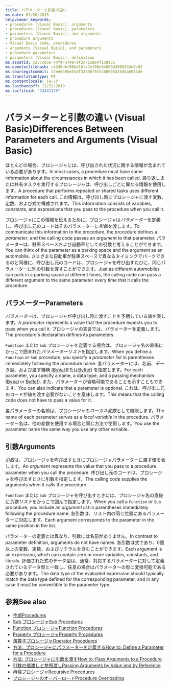 ```yaml
---
title: パラメーターと引数の違い
ms.date: 07/20/2015
helpviewer_keywords:
- procedures [Visual Basic], arguments
- procedures [Visual Basic], parameters
- parameters [Visual Basic], and arguments
- procedure arguments
- Visual Basic code, procedures
- arguments [Visual Basic], and parameters
- procedure parameters
- parameters [Visual Basic], definition
ms.assetid: c237c056-74f4-4749-9f2c-15864f139a31
ms.openlocfilehash: c4249dbf86bd1bfa7ef08e94059d2880333e9a92
ms.sourcegitcommit: 17ee6605e01ef32506f8fdc686954244ba6911de
ms.translationtype: MT
ms.contentlocale: ja-JP
ms.lasthandoff: 11/22/2019
ms.locfileid: "74341375"
---
```

# <a name="differences-between-parameters-and-arguments-visual-basic"></a><span data-ttu-id="8e37c-102">パラメーターと引数の違い (Visual Basic)</span><span class="sxs-lookup"><span data-stu-id="8e37c-102">Differences Between Parameters and Arguments (Visual Basic)</span></span>
<span data-ttu-id="8e37c-103">ほとんどの場合、プロシージャには、呼び出された状況に関する情報が含まれている必要があります。</span><span class="sxs-lookup"><span data-stu-id="8e37c-103">In most cases, a procedure must have some information about the circumstances in which it has been called.</span></span> <span data-ttu-id="8e37c-104">繰り返しまたは共有タスクを実行するプロシージャは、呼び出しごとに異なる情報を使用します。</span><span class="sxs-lookup"><span data-stu-id="8e37c-104">A procedure that performs repeated or shared tasks uses different information for each call.</span></span> <span data-ttu-id="8e37c-105">この情報は、呼び出し時にプロシージャに渡す変数、定数、および式で構成されます。</span><span class="sxs-lookup"><span data-stu-id="8e37c-105">This information consists of variables, constants, and expressions that you pass to the procedure when you call it.</span></span>  
  
 <span data-ttu-id="8e37c-106">プロシージャにこの情報を伝えるために、プロシージャは*パラメーター*を定義し、呼び出し元のコードはそのパラメーターに*引数*を渡します。</span><span class="sxs-lookup"><span data-stu-id="8e37c-106">To communicate this information to the procedure, the procedure defines a *parameter*, and the calling code passes an *argument* to that parameter.</span></span> <span data-ttu-id="8e37c-107">パラメーターは、駐車スペースおよび自動車としての引数と考えることができます。</span><span class="sxs-lookup"><span data-stu-id="8e37c-107">You can think of the parameter as a parking space and the argument as an automobile.</span></span> <span data-ttu-id="8e37c-108">さまざまな自動車が駐車スペースで異なるタイミングでパークできるのと同様に、呼び出し元のコードは、プロシージャを呼び出すたびに、同じパラメーターに別の引数を渡すことができます。</span><span class="sxs-lookup"><span data-stu-id="8e37c-108">Just as different automobiles can park in a parking space at different times, the calling code can pass a different argument to the same parameter every time that it calls the procedure.</span></span>  
  
## <a name="parameters"></a><span data-ttu-id="8e37c-109">パラメーター</span><span class="sxs-lookup"><span data-stu-id="8e37c-109">Parameters</span></span>  
 <span data-ttu-id="8e37c-110">*パラメーター*は、プロシージャが呼び出し時に渡すことを予期している値を表します。</span><span class="sxs-lookup"><span data-stu-id="8e37c-110">A *parameter* represents a value that the procedure expects you to pass when you call it.</span></span> <span data-ttu-id="8e37c-111">プロシージャの宣言では、パラメーターを定義します。</span><span class="sxs-lookup"><span data-stu-id="8e37c-111">The procedure's declaration defines its parameters.</span></span>  
  
 <span data-ttu-id="8e37c-112">`Function` または `Sub` プロシージャを定義する場合は、プロシージャ名の直後にかっこで囲まれた*パラメーターリスト*を指定します。</span><span class="sxs-lookup"><span data-stu-id="8e37c-112">When you define a `Function` or `Sub` procedure, you specify a *parameter list* in parentheses immediately following the procedure name.</span></span> <span data-ttu-id="8e37c-113">各パラメーターには、名前、データ型、および渡す機構 ([ByVal](../../../../visual-basic/language-reference/modifiers/byval.md)または[ByRef](../../../../visual-basic/language-reference/modifiers/byref.md)) を指定します。</span><span class="sxs-lookup"><span data-stu-id="8e37c-113">For each parameter, you specify a name, a data type, and a passing mechanism ([ByVal](../../../../visual-basic/language-reference/modifiers/byval.md) or [ByRef](../../../../visual-basic/language-reference/modifiers/byref.md)).</span></span> <span data-ttu-id="8e37c-114">また、パラメーターが省略可能であることを示すこともできます。</span><span class="sxs-lookup"><span data-stu-id="8e37c-114">You can also indicate that a parameter is optional.</span></span> <span data-ttu-id="8e37c-115">これは、呼び出し元のコードが値を渡す必要がないことを意味します。</span><span class="sxs-lookup"><span data-stu-id="8e37c-115">This means that the calling code does not have to pass a value for it.</span></span>  
  
 <span data-ttu-id="8e37c-116">各パラメーターの名前は、プロシージャの*ローカル変数*として機能します。</span><span class="sxs-lookup"><span data-stu-id="8e37c-116">The name of each parameter serves as a *local variable* in the procedure.</span></span> <span data-ttu-id="8e37c-117">パラメーター名は、他の変数を使用する場合と同じ方法で使用します。</span><span class="sxs-lookup"><span data-stu-id="8e37c-117">You use the parameter name the same way you use any other variable.</span></span>  
  
## <a name="arguments"></a><span data-ttu-id="8e37c-118">引数</span><span class="sxs-lookup"><span data-stu-id="8e37c-118">Arguments</span></span>  
 <span data-ttu-id="8e37c-119">*引数*は、プロシージャを呼び出すときにプロシージャパラメーターに渡す値を表します。</span><span class="sxs-lookup"><span data-stu-id="8e37c-119">An *argument* represents the value that you pass to a procedure parameter when you call the procedure.</span></span> <span data-ttu-id="8e37c-120">呼び出し元のコードは、プロシージャを呼び出すときに引数を指定します。</span><span class="sxs-lookup"><span data-stu-id="8e37c-120">The calling code supplies the arguments when it calls the procedure.</span></span>  
  
 <span data-ttu-id="8e37c-121">`Function` または `Sub` プロシージャを呼び出すときには、プロシージャ名の直後に*引数リスト*をかっこで囲んで指定します。</span><span class="sxs-lookup"><span data-stu-id="8e37c-121">When you call a `Function` or `Sub` procedure, you include an *argument list* in parentheses immediately following the procedure name.</span></span> <span data-ttu-id="8e37c-122">各引数は、リスト内の同じ位置にあるパラメーターに対応します。</span><span class="sxs-lookup"><span data-stu-id="8e37c-122">Each argument corresponds to the parameter in the same position in the list.</span></span>  
  
 <span data-ttu-id="8e37c-123">パラメーターの定義とは異なり、引数には名前がありません。</span><span class="sxs-lookup"><span data-stu-id="8e37c-123">In contrast to parameter definition, arguments do not have names.</span></span> <span data-ttu-id="8e37c-124">各引数は式であり、0個以上の変数、定数、およびリテラルを含むことができます。</span><span class="sxs-lookup"><span data-stu-id="8e37c-124">Each argument is an expression, which can contain zero or more variables, constants, and literals.</span></span> <span data-ttu-id="8e37c-125">評価された式のデータ型は、通常、対応するパラメーターに対して定義されているデータ型と一致し、任意の場合はパラメーターの型に変換可能である必要があります。</span><span class="sxs-lookup"><span data-stu-id="8e37c-125">The data type of the evaluated expression should typically match the data type defined for the corresponding parameter, and in any case it must be convertible to the parameter type.</span></span>  
  
## <a name="see-also"></a><span data-ttu-id="8e37c-126">参照</span><span class="sxs-lookup"><span data-stu-id="8e37c-126">See also</span></span>

- [<span data-ttu-id="8e37c-127">手順</span><span class="sxs-lookup"><span data-stu-id="8e37c-127">Procedures</span></span>](./index.md)
- [<span data-ttu-id="8e37c-128">Sub プロシージャ</span><span class="sxs-lookup"><span data-stu-id="8e37c-128">Sub Procedures</span></span>](./sub-procedures.md)
- [<span data-ttu-id="8e37c-129">Function プロシージャ</span><span class="sxs-lookup"><span data-stu-id="8e37c-129">Function Procedures</span></span>](./function-procedures.md)
- [<span data-ttu-id="8e37c-130">Property プロシージャ</span><span class="sxs-lookup"><span data-stu-id="8e37c-130">Property Procedures</span></span>](./property-procedures.md)
- [<span data-ttu-id="8e37c-131">演算子プロシージャ</span><span class="sxs-lookup"><span data-stu-id="8e37c-131">Operator Procedures</span></span>](./operator-procedures.md)
- [<span data-ttu-id="8e37c-132">方法 : プロシージャにパラメーターを定義する</span><span class="sxs-lookup"><span data-stu-id="8e37c-132">How to: Define a Parameter for a Procedure</span></span>](./how-to-define-a-parameter-for-a-procedure.md)
- [<span data-ttu-id="8e37c-133">方法: プロシージャに引数を渡す</span><span class="sxs-lookup"><span data-stu-id="8e37c-133">How to: Pass Arguments to a Procedure</span></span>](./how-to-pass-arguments-to-a-procedure.md)
- [<span data-ttu-id="8e37c-134">引数の値渡しと参照渡し</span><span class="sxs-lookup"><span data-stu-id="8e37c-134">Passing Arguments by Value and by Reference</span></span>](./passing-arguments-by-value-and-by-reference.md)
- [<span data-ttu-id="8e37c-135">再帰プロシージャ</span><span class="sxs-lookup"><span data-stu-id="8e37c-135">Recursive Procedures</span></span>](./recursive-procedures.md)
- [<span data-ttu-id="8e37c-136">プロシージャのオーバーロード</span><span class="sxs-lookup"><span data-stu-id="8e37c-136">Procedure Overloading</span></span>](./procedure-overloading.md)
